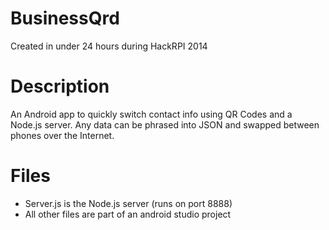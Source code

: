 BusinessQrd
===========
Created in under 24 hours during HackRPI 2014

Description
===========
An Android app to quickly switch contact info using
QR Codes and a Node.js server. Any data can be
phrased into JSON and swapped between phones over
the Internet.

Files
===========
* Server.js is the Node.js server (runs on port 8888)
* All other files are part of an android studio project
